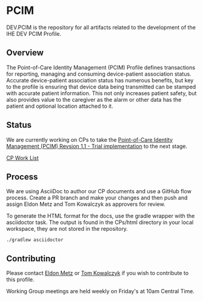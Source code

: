 # PCIM

DEV.PCIM is the repository for all artifacts related to the development of the IHE DEV PCIM Profile.

## Overview

The Point-of-Care Identity Management (PCIM) Profile defines transactions for reporting, managing and consuming device-patient association status. Accurate device-patient association status has numerous benefits, but key to the profile is ensuring that device data being transmitted can be stamped with accurate patient information. This not only increases patient safety, but also provides value to the caregiver as the alarm or other data has the patient and optional location attached to it. 

## Status

We are currently working on CPs to take the [Point-of-Care Identity Management (PCIM) Revsion 1.1 - Trial implementation](https://www.ihe.net/uploadedFiles/Documents/PCD/IHE_PCD_Suppl_PCIM.pdf) to the next stage.

[CP Work List](https://github.com/IHE/DEV.PCIM/blob/master/CPs/index.adoc)

## Process

We are using AsciiDoc to author our CP documents and use a GitHub flow process. Create a PR branch and make your changes and then push and assign Eldon Metz and Tom Kowalczyk as approvers for review. 

To generate the HTML format for the docs, use the gradle wrapper with the asciidoctor task. The output is found in the CPs/html directory in your local workspace, they are not stored in the repository.

```./gradlew asciidoctor```

## Contributing

Please contact [Eldon Metz](mailto:emetz@innovisionmedical.com)  or [Tom Kowalczyk](mailto:Tom.Kowalczyk@BBraunUSA.com) if you wish to contribute to this profile.

Working Group meetings are held weekly on Friday's at 10am Central Time.
